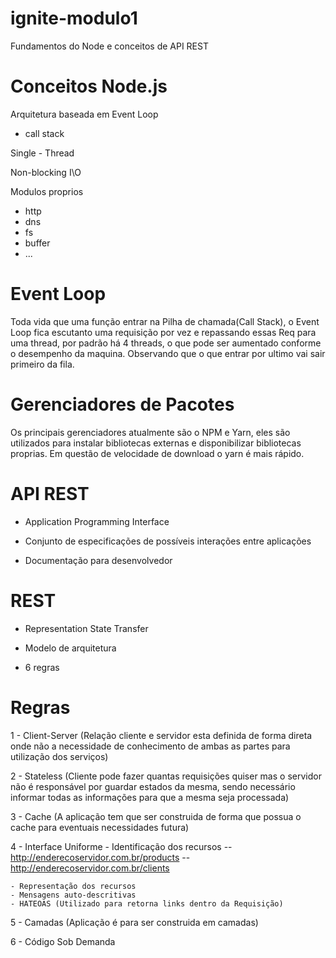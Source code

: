# ignite-modulo1
Fundamentos do Node e conceitos de API REST

# Conceitos Node.js

Arquitetura baseada em Event Loop
- call stack

Single - Thread

Non-blocking I\O

Modulos proprios
- http
- dns
- fs
- buffer
- ...

# Event Loop

Toda vida que uma função entrar na Pilha de chamada(Call Stack), o Event Loop fica escutanto uma requisição por vez e repassando essas Req para uma thread, por padrão há 4 threads, o que pode ser aumentado conforme o desempenho da maquina. Observando que o que entrar por ultimo vai sair primeiro da fila.

# Gerenciadores de Pacotes

Os principais gerenciadores atualmente são o NPM e Yarn, eles são utilizados para instalar bibliotecas externas e disponibilizar bibliotecas proprias. Em questão de velocidade de download o yarn é mais rápido.

# API REST

- Application Programming Interface

- Conjunto de especificações de possíveis interações entre aplicações 

- Documentação para desenvolvedor

# REST

- Representation State Transfer

- Modelo de arquitetura

- 6 regras

# Regras 

1 - Client-Server (Relação cliente e servidor esta definida de forma direta onde não a necessidade de conhecimento de ambas as partes para utilização dos serviços)

2 - Stateless (Cliente pode fazer quantas requisições quiser mas o servidor não é responsável por guardar estados da mesma, sendo necessário informar todas as informações para que a mesma seja processada)

3 - Cache (A aplicação tem que ser construida de forma que possua o cache para eventuais necessidades futura)

4 - Interface Uniforme
    - Identificação dos recursos
        -- http://enderecoservidor.com.br/products
        -- http://enderecoservidor.com.br/clients

    - Representação dos recursos
    - Mensagens auto-descritivas
    - HATEOAS (Utilizado para retorna links dentro da Requisição)

5 - Camadas (Aplicação é para ser construida em camadas)

6 - Código Sob Demanda

